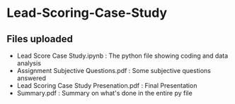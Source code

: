 # Lead-Scoring-Case-Study
## Files uploaded
* Lead Score Case Study.ipynb : The python file showing coding and data analysis
* Assignment Subjective Questions.pdf : Some subjective questions answered
* Lead Scoring Case Study Presenation.pdf : Final Presentation
* Summary.pdf : Summary on what's done in the entire py file
